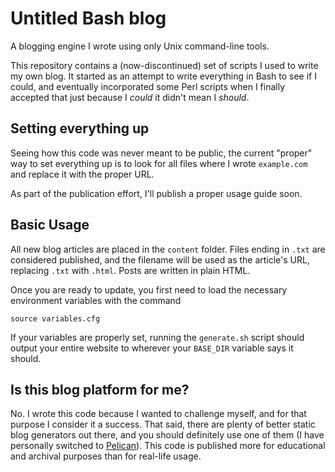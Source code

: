 # Untitled Bash blog

A blogging engine I wrote using only Unix command-line tools.

This repository contains a (now-discontinued) set of scripts I used to
write my own blog. It started as an attempt to write everything in Bash to
see if I could, and eventually incorporated some Perl scripts when I finally
accepted that just because I *could* it didn't mean I *should*.

Setting everything up
---------------------
Seeing how this code was never meant to be public, the current "proper" way
to set everything up is to look for all files where I wrote `example.com` and
replace it with the proper URL.

As part of the publication effort, I'll publish a proper usage guide soon.

Basic Usage
-----------
All new blog articles are placed in the `content` folder. Files ending in
`.txt` are considered published, and the filename will be used as the
article's URL, replacing `.txt` with `.html`. Posts are written in plain HTML.

Once you are ready to update, you first need to load the necessary environment
variables with the command

```
source variables.cfg
```

If your variables are properly set, running the `generate.sh` script should
output your entire website to wherever your `BASE_DIR` variable says it should.



Is this blog platform for me?
-----------------------------
No. I wrote this code because I wanted to challenge myself, and for that
purpose I consider it a success. That said, there are plenty of better 
static blog generators out there, and you should definitely use one of them
(I have personally switched to [Pelican](https://blog.getpelican.com/)).
This code is published more for educational and archival purposes than for
real-life usage.
